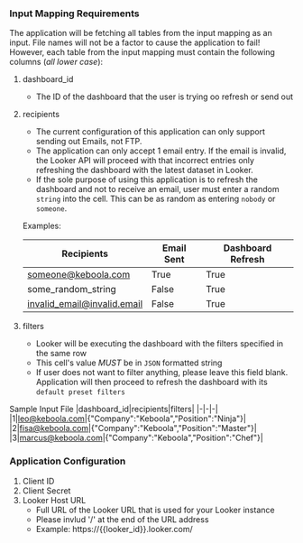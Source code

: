 ### Input Mapping Requirements

The application will be fetching all tables from the input mapping as an input. File names will not be a factor to cause the application to fail! However, each table from the input mapping must contain the following columns (*all lower case*):

  1. dashboard_id

      - The ID of the dashboard that the user is trying oo refresh or send out
  
  2. recipients

      - The current configuration of this application can only support sending out Emails, not FTP.
      - The application can only accept 1 email entry. If the email is invalid, the Looker API will proceed with that incorrect entries only refreshing the dashboard with the latest dataset in Looker.
      - If the sole purpose of using this application is to refresh the dashboard and not to receive an email, user must enter a random `string` into the cell. This can be as random as entering `nobody` or `someone`.

      Examples:

      |Recipients|Email Sent|Dashboard Refresh|
      |-|-|-|
      someone@keboola.com|True|True
      some_random_string|False|True
      invalid_email@invalid.email|False|True

  3. filters

      - Looker will be executing the dashboard with the filters specified in the same row
      - This cell's value *MUST* be in `JSON` formatted string
      - If user does not want to filter anything, please leave this field blank. Application will then proceed to refresh the dashboard with its `default preset filters`

Sample Input File
|dashboard_id|recipients|filters|
|-|-|-|
|1|leo@keboola.com|{"Company":"Keboola","Position":"Ninja"}|
|2|fisa@keboola.com|{"Company":"Keboola","Position":"Master"}|
|3|marcus@keboola.com|{"Company":"Keboola","Position":"Chef"}|

### Application Configuration

1. Client ID
2. Client Secret
3. Looker Host URL
    - Full URL of the Looker URL that is used for your Looker instance
    - Please invlud '/' at the end of the URL address
    - Example: https://{{looker_id}}.looker.com/

